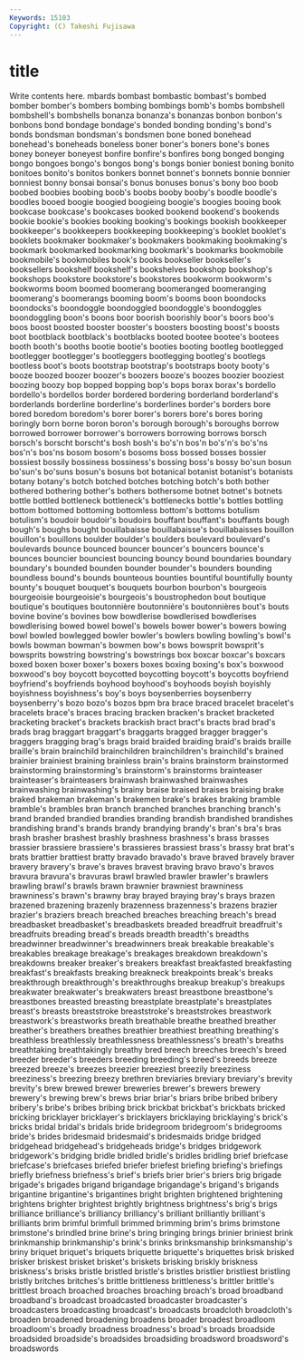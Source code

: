 ```yaml
---
Keywords: 15103 
Copyright: (C) Takeshi Fujisawa
---
```


# title

Write contents here.
mbards bombast bombastic bombast's bombed bomber bomber's
bombers bombing bombings bomb's bombs bombshell bombshell's bombshells bonanza bonanza's
bonanzas bonbon bonbon's bonbons bond bondage bondage's bonded bonding bonding's
bond's bonds bondsman bondsman's bondsmen bone boned bonehead bonehead's boneheads
boneless boner boner's boners bone's bones boney boneyer boneyest bonfire
bonfire's bonfires bong bonged bonging bongo bongoes bongo's bongos bong's
bongs bonier boniest boning bonito bonitoes bonito's bonitos bonkers bonnet
bonnet's bonnets bonnie bonnier bonniest bonny bonsai bonsai's bonus bonuses
bonus's bony boo boob boobed boobies boobing boob's boobs booby
booby's boodle boodle's boodles booed boogie boogied boogieing boogie's boogies
booing book bookcase bookcase's bookcases booked bookend bookend's bookends bookie
bookie's bookies booking booking's bookings bookish bookkeeper bookkeeper's bookkeepers bookkeeping
bookkeeping's booklet booklet's booklets bookmaker bookmaker's bookmakers bookmaking bookmaking's bookmark
bookmarked bookmarking bookmark's bookmarks bookmobile bookmobile's bookmobiles book's books bookseller
bookseller's booksellers bookshelf bookshelf's bookshelves bookshop bookshop's bookshops bookstore bookstore's
bookstores bookworm bookworm's bookworms boom boomed boomerang boomeranged boomeranging boomerang's
boomerangs booming boom's booms boon boondocks boondocks's boondoggle boondoggled boondoggle's
boondoggles boondoggling boon's boons boor boorish boorishly boor's boors boo's
boos boost boosted booster booster's boosters boosting boost's boosts boot
bootblack bootblack's bootblacks booted bootee bootee's bootees booth booth's booths
bootie bootie's booties booting bootleg bootlegged bootlegger bootlegger's bootleggers bootlegging
bootleg's bootlegs bootless boot's boots bootstrap bootstrap's bootstraps booty booty's
booze boozed boozer boozer's boozers booze's boozes boozier booziest boozing
boozy bop bopped bopping bop's bops borax borax's bordello bordello's
bordellos border bordered bordering borderland borderland's borderlands borderline borderline's borderlines
border's borders bore bored boredom boredom's borer borer's borers bore's
bores boring boringly born borne boron boron's borough borough's boroughs
borrow borrowed borrower borrower's borrowers borrowing borrows borsch borsch's borscht
borscht's bosh bosh's bo's'n bos'n bo's'n's bo's'ns bos'n's bos'ns bosom
bosom's bosoms boss bossed bosses bossier bossiest bossily bossiness bossiness's
bossing boss's bossy bo'sun bosun bo'sun's bo'suns bosun's bosuns bot
botanical botanist botanist's botanists botany botany's botch botched botches botching
botch's both bother bothered bothering bother's bothers bothersome botnet botnet's
botnets bottle bottled bottleneck bottleneck's bottlenecks bottle's bottles bottling bottom
bottomed bottoming bottomless bottom's bottoms botulism botulism's boudoir boudoir's boudoirs
bouffant bouffant's bouffants bough bough's boughs bought bouillabaisse bouillabaisse's bouillabaisses
bouillon bouillon's bouillons boulder boulder's boulders boulevard boulevard's boulevards bounce
bounced bouncer bouncer's bouncers bounce's bounces bouncier bounciest bouncing bouncy
bound boundaries boundary boundary's bounded bounden bounder bounder's bounders bounding
boundless bound's bounds bounteous bounties bountiful bountifully bounty bounty's bouquet
bouquet's bouquets bourbon bourbon's bourgeois bourgeoisie bourgeoisie's bourgeois's boustrophedon bout
boutique boutique's boutiques boutonnière boutonnière's boutonnières bout's bouts bovine bovine's
bovines bow bowdlerise bowdlerised bowdlerises bowdlerising bowed bowel bowel's bowels
bower bower's bowers bowing bowl bowled bowlegged bowler bowler's bowlers
bowling bowling's bowl's bowls bowman bowman's bowmen bow's bows bowsprit
bowsprit's bowsprits bowstring bowstring's bowstrings box boxcar boxcar's boxcars boxed
boxen boxer boxer's boxers boxes boxing boxing's box's boxwood boxwood's
boy boycott boycotted boycotting boycott's boycotts boyfriend boyfriend's boyfriends boyhood
boyhood's boyhoods boyish boyishly boyishness boyishness's boy's boys boysenberries boysenberry
boysenberry's bozo bozo's bozos bpm bra brace braced bracelet bracelet's
bracelets brace's braces bracing bracken bracken's bracket bracketed bracketing bracket's
brackets brackish bract bract's bracts brad brad's brads brag braggart
braggart's braggarts bragged bragger bragger's braggers bragging brag's brags braid
braided braiding braid's braids braille braille's brain brainchild brainchildren brainchildren's
brainchild's brained brainier brainiest braining brainless brain's brains brainstorm brainstormed
brainstorming brainstorming's brainstorm's brainstorms brainteaser brainteaser's brainteasers brainwash brainwashed brainwashes
brainwashing brainwashing's brainy braise braised braises braising brake braked brakeman
brakeman's brakemen brake's brakes braking bramble bramble's brambles bran branch
branched branches branching branch's brand branded brandied brandies branding brandish
brandished brandishes brandishing brand's brands brandy brandying brandy's bran's bra's
bras brash brasher brashest brashly brashness brashness's brass brasses brassier
brassiere brassiere's brassieres brassiest brass's brassy brat brat's brats brattier
brattiest bratty bravado bravado's brave braved bravely braver bravery bravery's
brave's braves bravest braving bravo bravo's bravos bravura bravura's bravuras
brawl brawled brawler brawler's brawlers brawling brawl's brawls brawn brawnier
brawniest brawniness brawniness's brawn's brawny bray brayed braying bray's brays
brazen brazened brazening brazenly brazenness brazenness's brazens brazier brazier's braziers
breach breached breaches breaching breach's bread breadbasket breadbasket's breadbaskets breaded
breadfruit breadfruit's breadfruits breading bread's breads breadth breadth's breadths breadwinner
breadwinner's breadwinners break breakable breakable's breakables breakage breakage's breakages breakdown
breakdown's breakdowns breaker breaker's breakers breakfast breakfasted breakfasting breakfast's breakfasts
breaking breakneck breakpoints break's breaks breakthrough breakthrough's breakthroughs breakup breakup's
breakups breakwater breakwater's breakwaters breast breastbone breastbone's breastbones breasted breasting
breastplate breastplate's breastplates breast's breasts breaststroke breaststroke's breaststrokes breastwork breastwork's
breastworks breath breathable breathe breathed breather breather's breathers breathes breathier
breathiest breathing breathing's breathless breathlessly breathlessness breathlessness's breath's breaths breathtaking
breathtakingly breathy bred breech breeches breech's breed breeder breeder's breeders
breeding breeding's breed's breeds breeze breezed breeze's breezes breezier breeziest
breezily breeziness breeziness's breezing breezy brethren breviaries breviary breviary's brevity
brevity's brew brewed brewer breweries brewer's brewers brewery brewery's brewing
brew's brews briar briar's briars bribe bribed bribery bribery's bribe's
bribes bribing brick brickbat brickbat's brickbats bricked bricking bricklayer bricklayer's
bricklayers bricklaying bricklaying's brick's bricks bridal bridal's bridals bride bridegroom
bridegroom's bridegrooms bride's brides bridesmaid bridesmaid's bridesmaids bridge bridged bridgehead
bridgehead's bridgeheads bridge's bridges bridgework bridgework's bridging bridle bridled bridle's
bridles bridling brief briefcase briefcase's briefcases briefed briefer briefest briefing
briefing's briefings briefly briefness briefness's brief's briefs brier brier's briers
brig brigade brigade's brigades brigand brigandage brigandage's brigand's brigands brigantine
brigantine's brigantines bright brighten brightened brightening brightens brighter brightest brightly
brightness brightness's brig's brigs brilliance brilliance's brilliancy brilliancy's brilliant brilliantly
brilliant's brilliants brim brimful brimfull brimmed brimming brim's brims brimstone
brimstone's brindled brine brine's bring bringing brings brinier briniest brink
brinkmanship brinkmanship's brink's brinks brinksmanship brinksmanship's briny briquet briquet's briquets
briquette briquette's briquettes brisk brisked brisker briskest brisket brisket's briskets
brisking briskly briskness briskness's brisks bristle bristled bristle's bristles bristlier
bristliest bristling bristly britches britches's brittle brittleness brittleness's brittler brittle's
brittlest broach broached broaches broaching broach's broad broadband broadband's broadcast
broadcasted broadcaster broadcaster's broadcasters broadcasting broadcast's broadcasts broadcloth broadcloth's broaden
broadened broadening broadens broader broadest broadloom broadloom's broadly broadness broadness's
broad's broads broadside broadsided broadside's broadsides broadsiding broadsword broadsword's broadswords
